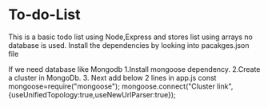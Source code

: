 # To-do-List


This is a basic todo list using Node,Express and stores list using arrays no database is used.
Install the dependencies by looking into pacakges.json file



If we need database like Mongodb
1.Install mongoose dependency.
2.Create a cluster in MongoDb.
3. Next add below 2 lines in app.js
    const mongoose=require("mongoose");
    mongoose.connect("Cluster link",{useUnifiedTopology:true,useNewUrlParser:true});

